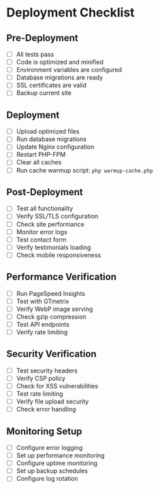 # Deployment Checklist

## Pre-Deployment
- [ ] All tests pass
- [ ] Code is optimized and minified
- [ ] Environment variables are configured
- [ ] Database migrations are ready
- [ ] SSL certificates are valid
- [ ] Backup current site

## Deployment
- [ ] Upload optimized files
- [ ] Run database migrations
- [ ] Update Nginx configuration
- [ ] Restart PHP-FPM
- [ ] Clear all caches
- [ ] Run cache warmup script: `php warmup-cache.php`

## Post-Deployment
- [ ] Test all functionality
- [ ] Verify SSL/TLS configuration
- [ ] Check site performance
- [ ] Monitor error logs
- [ ] Test contact form
- [ ] Verify testimonials loading
- [ ] Check mobile responsiveness

## Performance Verification
- [ ] Run PageSpeed Insights
- [ ] Test with GTmetrix
- [ ] Verify WebP image serving
- [ ] Check gzip compression
- [ ] Test API endpoints
- [ ] Verify rate limiting

## Security Verification
- [ ] Test security headers
- [ ] Verify CSP policy
- [ ] Check for XSS vulnerabilities
- [ ] Test rate limiting
- [ ] Verify file upload security
- [ ] Check error handling

## Monitoring Setup
- [ ] Configure error logging
- [ ] Set up performance monitoring
- [ ] Configure uptime monitoring
- [ ] Set up backup schedules
- [ ] Configure log rotation
